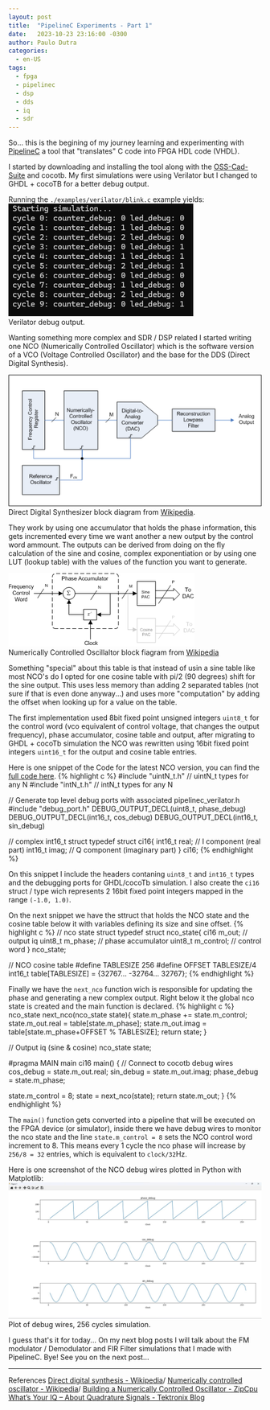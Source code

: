 ```yaml
---
layout: post
title:  "PipelineC Experiments - Part 1"
date:   2023-10-23 23:16:00 -0300
author: Paulo Dutra
categories:
  - en-US
tags:
  - fpga
  - pipelinec
  - dsp
  - dds
  - iq
  - sdr
---
```

So... this is the begining of my journey learning and experimenting with [PipelineC](https://github.com/JulianKemmerer/PipelineC) a tool that "translates" C code into FPGA HDL code (VHDL).

I started by downloading and installing the tool along with the [OSS-Cad-Suite](https://github.com/YosysHQ/oss-cad-suite-build) and cocotb. My first simulations were using Verilator but I changed to GHDL + cocoTB for a better debug output.

Running the `./examples/verilator/blink.c` example yields:
![verilator_blink](/assets/img/verilator_blink.png)\
Verilator debug output.

Wanting something more complex and SDR / DSP related I started writing one NCO (Numerically Controlled Oscillator) which is the software version of a VCO (Voltage Controlled Oscillator) and the base for the DDS (Direct Digital Synthesis). 

![dds-image](/assets/img/Direct_digital_synthesizer_block_diagram.png)\
Direct Digital Synthesizer block diagram from [Wikipedia](https://en.wikipedia.org/wiki/Direct_digital_synthesis#/media/File:Direct_digital_synthesizer_block_diagram.png).

They work by using one accumulator that holds the phase information, this gets incremented every time we want another a new output by the control word ammount. The outputs can be derived from doing on the fly calculation of the sine and cosine, complex exponentiation or by using one LUT (lookup table) with the values of the function you want to generate.

![nco-image](/assets/img/Generic_NCO.png)\
Numerically Controlled Oscillaltor block fiagram from [Wikipedia](https://en.wikipedia.org/wiki/Numerically_controlled_oscillator#/media/File:Generic_NCO.png)

Something "special" about this table is that instead of usin a sine table like most NCO's do I opted for one cosine table with pi/2 (90 degrees) shift for the sine output. This uses less memory than adding 2 separated tables (not sure if that is even done anyway...) and uses more "computation" by adding the offset when looking up for a value on the table.

The first implementation used 8bit fixed point unsigned integers `uint8_t` for the control word (vco equivalent of control voltage, that changes the output frequency), phase accumulator, cosine table and output, after migrating to GHDL + cocoTb simulation the NCO was rewritten using 16bit fixed point integers `uint16_t` for the output and cosine table entries.

Here is one snippet of the Code for the latest NCO version, you can find the [full code here](/assets/code/pipelinec/nco.c).
{% highlight c %}
#include "uintN_t.h"  // uintN_t types for any N
#include "intN_t.h" // intN_t types for any N

// Generate top level debug ports with associated pipelinec_verilator.h
#include "debug_port.h"
DEBUG_OUTPUT_DECL(uint8_t, phase_debug)
DEBUG_OUTPUT_DECL(int16_t, cos_debug)
DEBUG_OUTPUT_DECL(int16_t, sin_debug)

// complex int16_t struct
typedef struct ci16{
  int16_t real; // I component (real part)
  int16_t imag;  // Q component (imaginary part)
} ci16;
{% endhighlight %}

On this snippet I include the headers contaning `uint8_t` and `int16_t` types and the debugging ports for GHDL/cocoTb simulation. I also create the `ci16` struct / type wich represents 2 16bit fixed point integers mapped in the range `(-1.0, 1.0)`.

On the next snippet we have the sttruct that holds the NCO state and the cosine table below it with variables defining its size and sine offset.
{% highlight c %}
// nco state struct
typedef struct nco_state{
  ci16 m_out; // output iq
  uint8_t m_phase; // phase accumulator
  uint8_t m_control; // control word 
} nco_state;

// NCO cosine table
#define TABLESIZE 256
#define OFFSET TABLESIZE/4
int16_t table[TABLESIZE] = {32767... -32764... 32767};
{% endhighlight %}

Finally we have the `next_nco` function wich is responsible for updating the phase and generating a new complex output. Right below it the global nco state is created and the main function is declared.
{% highlight c %}
nco_state next_nco(nco_state state){
  state.m_phase += state.m_control;
  state.m_out.real = table[state.m_phase];
  state.m_out.imag = table[state.m_phase+OFFSET % TABLESIZE];
  return state;
}

// Output iq (sine & cosine)
nco_state state;

#pragma MAIN main
ci16 main()
{
  // Connect to cocotb debug wires
  cos_debug = state.m_out.real;
  sin_debug = state.m_out.imag;
  phase_debug = state.m_phase;

  state.m_control = 8;
  state = next_nco(state);
  return state.m_out;
}
{% endhighlight %}

The `main()` function gets converted into a pipeline that will be executed on the FPGA device (or simulator), inside there we have debug wires to monitor the nco state and the line `state.m_control = 8` sets the NCO control word increment to 8. This means every 1 cycle the nco phase will increase by `256/8 = 32` entries, which is equivalent to `clock/32`Hz.

Here is one screenshot of the NCO debug wires plotted in Python with Matplotlib:
![nco-output](/assets/img/nco-output-0.jpg)\
Plot of debug wires, 256 cycles simulation.

I guess that's it for today... On my next blog posts I will talk about the FM modulator / Demodulator and FIR Filter simulations that I made with PipelineC. Bye! See you on the next post...

---
References
[Direct digital synthesis - Wikipedia](https://en.wikipedia.org/wiki/Direct_digital_synthesis)/
[Numerically controlled oscillator - Wikipedia](https://en.wikipedia.org/wiki/Numerically_controlled_oscillator)/
[Building a Numerically Controlled Oscillator - ZipCpu](https://zipcpu.com/dsp/2017/12/09/nco.html)
[What’s Your IQ – About Quadrature Signals - Tektronix Blog](https://www.tek.com/en/blog/quadrature-iq-signals-explained)